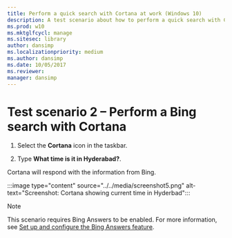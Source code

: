 ```yaml
---
title: Perform a quick search with Cortana at work (Windows 10)
description: A test scenario about how to perform a quick search with Cortana at work.
ms.prod: w10
ms.mktglfcycl: manage
ms.sitesec: library
author: dansimp
ms.localizationpriority: medium
ms.author: dansimp
ms.date: 10/05/2017
ms.reviewer: 
manager: dansimp
---
```


# Test scenario 2 – Perform a Bing search with Cortana

1. Select the  **Cortana**  icon in the taskbar.

2. Type **What time is it in Hyderabad?**.

Cortana will respond with the information from Bing.

:::image type="content" source="../../media/screenshot5.png" alt-text="Screenshot: Cortana showing current time in Hyderbad":::

>[!NOTE]
>This scenario requires Bing Answers to be enabled. For more information, see [Set up and configure the Bing Answers feature](https://docs.microsoft.com/en-us/windows/configuration/cortana-at-work/set-up-and-test-cortana-in-windows-10#set-up-and-configure-the-bing-answers-feature).